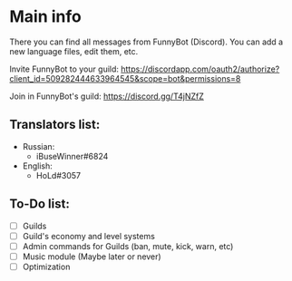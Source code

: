 # Main info

There you can find all messages from FunnyBot (Discord).
You can add a new language files, edit them, etc.

Invite FunnyBot to your guild: https://discordapp.com/oauth2/authorize?client_id=509282444633964545&scope=bot&permissions=8

Join in FunnyBot's guild: https://discord.gg/T4jNZfZ


## Translators list:
- Russian:
    - iBuseWinner#6824
- English:
    - HoLd#3057


## To-Do list:
- [ ] Guilds
- [ ] Guild's economy and  level systems
- [ ] Admin commands for Guilds (ban, mute, kick, warn, etc)
- [ ] Music module (Maybe later or never)
- [ ] Optimization
